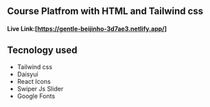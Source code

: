 ## Course Platfrom with HTML and Tailwind css

#### Live Link:[https://gentle-beijinho-3d7ae3.netlify.app/]

## Tecnology used

- Tailwind css
- Daisyui
- React Icons
- Swiper Js Slider
- Google Fonts
